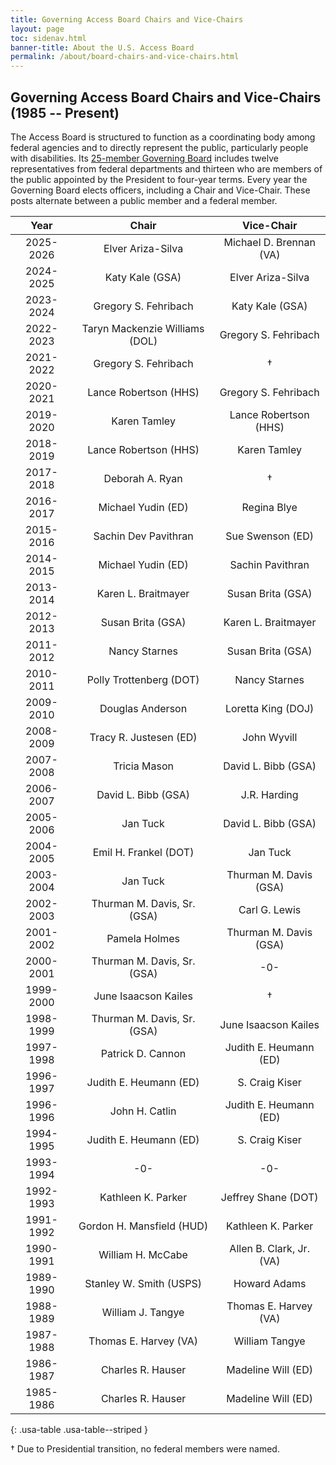 ```yaml
---
title: Governing Access Board Chairs and Vice-Chairs 
layout: page
toc: sidenav.html
banner-title: About the U.S. Access Board
permalink: /about/board-chairs-and-vice-chairs.html
---
```


## Governing Access Board Chairs and Vice-Chairs (1985 -- Present)

The Access Board is structured to function as a coordinating body among federal agencies and to directly represent the public, particularly people with disabilities. Its [25-member Governing Board](https://www.access-board.gov/about/board-members/) includes twelve representatives from federal departments and thirteen who are members of the public appointed by the President to four-year terms. Every year the Governing Board elects officers, including a Chair and Vice-Chair. These posts alternate between a public member and a federal member.


| Year | Chair | Vice-Chair |
| :---:   | :---: | :---: | 
| 2025-2026 | Elver Ariza-Silva | Michael D. Brennan (VA) | 
| 2024-2025 | Katy Kale (GSA) | Elver Ariza-Silva | 
| 2023-2024 | Gregory S. Fehribach | Katy Kale (GSA) | 
| 2022-2023 | Taryn Mackenzie Williams (DOL) | Gregory S. Fehribach |
| 2021-2022 | Gregory S. Fehribach | † |
| 2020-2021 | Lance Robertson (HHS) | Gregory S. Fehribach |
| 2019-2020 | Karen Tamley | Lance Robertson (HHS) |
| 2018-2019 | Lance Robertson (HHS) | Karen Tamley |
| 2017-2018 | Deborah A. Ryan | † |
| 2016-2017 | Michael Yudin (ED) | Regina Blye |
| 2015-2016 | Sachin Dev Pavithran | Sue Swenson (ED) |
| 2014-2015 | Michael Yudin (ED) | Sachin Pavithran |
| 2013-2014 | Karen L. Braitmayer | Susan Brita (GSA) |
| 2012-2013 | Susan Brita (GSA) | Karen L. Braitmayer |
| 2011-2012 | Nancy Starnes | Susan Brita (GSA) |
| 2010-2011 | Polly Trottenberg (DOT) | Nancy Starnes |
| 2009-2010 | Douglas Anderson | Loretta King (DOJ) |
| 2008-2009 | Tracy R. Justesen (ED) | John Wyvill |
| 2007-2008 | Tricia Mason | David L. Bibb (GSA) |
| 2006-2007 | David L. Bibb (GSA) | J.R. Harding |
| 2005-2006 | Jan Tuck | David L. Bibb (GSA) |
| 2004-2005 | Emil H. Frankel (DOT) | Jan Tuck |
| 2003-2004 | Jan Tuck | Thurman M. Davis (GSA) |
| 2002-2003 | Thurman M. Davis, Sr. (GSA) | Carl G. Lewis |
| 2001-2002 | Pamela Holmes | Thurman M. Davis (GSA) |
| 2000-2001 | Thurman M. Davis, Sr. (GSA) | -0- |
| 1999-2000 | June Isaacson Kailes | † |
| 1998-1999 | Thurman M. Davis, Sr. (GSA) | June Isaacson Kailes |
| 1997-1998 | Patrick D. Cannon | Judith E. Heumann (ED) |
| 1996-1997 | Judith E. Heumann (ED) | S. Craig Kiser |
| 1996-1996 | John H. Catlin | Judith E. Heumann (ED) |
| 1994-1995 | Judith E. Heumann (ED) | S. Craig Kiser |
| 1993-1994 | -0- | -0- |
| 1992-1993 | Kathleen K. Parker | Jeffrey Shane (DOT) |
| 1991-1992 | Gordon H. Mansfield (HUD) | Kathleen K. Parker |
| 1990-1991 | William H. McCabe | Allen B. Clark, Jr. (VA) |
| 1989-1990 | Stanley W. Smith (USPS) | Howard Adams |
| 1988-1989 | William J. Tangye | Thomas E. Harvey (VA)  |
| 1987-1988 | Thomas E. Harvey (VA) | William Tangye |
| 1986-1987 | Charles R. Hauser | Madeline Will (ED) |
| 1985-1986 | Charles R. Hauser | Madeline Will (ED) |
{: .usa-table .usa-table--striped }

† Due to Presidential transition, no federal members were named.
